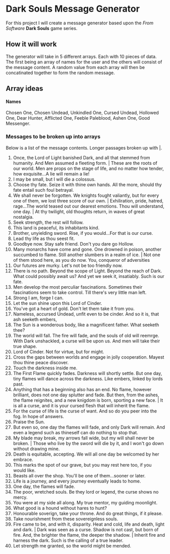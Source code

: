 # Dark Souls Message Generator #
For this project I will create a message generator based upon the *From Software* **Dark Souls** game series. 
## How it will work ##
The generator will take in 5 different arrays. Each with 10 pieces of data. The first being an array of names for the user and the others will consist of the message content. A random value from each array will then be concatinated together to form the random message.
## Array ideas ##
#### Names ####
Chosen One, Chosen Undead, Unkindled One, Cursed Undead, Hollowed One, Dear Hunter, Afflicted One, Feeble Paleblood, Ashen One, Good Messenger.
### Messages to be broken up into arrays ###

Below is a list of the message contents. Longer passages broken up with |. 
1. Once, the Lord of Light banished Dark, and all that stemmed from humanity. And Men assumed a fleeting form. | These are the roots of our world. Men are props on the stage of life, and no matter how tender, how exquisite...A lie will remain a lie!
2. I may be small, but I will die a colossus.
3. Choose thy fate. Seize it with thine own hands. All the more, should thy fate entail such foul betrayal.
4. We shall never be forgotten. We knights fought valiantly, but for every one of them, we lost three score of our own. | Exhiliration, pride, hatred, rage...The world teased out our dearest emotions. Thou will understand, one day. | At thy twilight, old thoughts return, in waves of great nostalgia.
5. Seek strength, the rest will follow.
6. This land is peaceful, its inhabitants kind.
7. Brother, unyielding sword. Rise, if you would...For that is our curse.
8. Lead thy life as thou seest fit.
9. Goodbye now. Stay safe friend. Don't you dare go Hollow.
10. Many monarchs have come and gone. One drowned in poison, another succumbed to flame. Still another slumbers in a realm of ice. | Not one of them stood here, as you do now. You, conqueror of adversities
11. Our futures are murky. Let's not be too friendly now.
12. There is no path. Beyond the scope of Light. Beyond the reach of Dark. What could possibly await us? And yet we seek it, insatiably. Such is our fate.
13. Men develop the most perculiar fascinations. Sometimes their fascinations seem to take control. Till there's very little man left.
14. Strong I am, forge I can.
15. Let the sun shine upon this Lord of Cinder.
16. You've got a heart of gold. Don't let them take it from you.
17. Nameless, accursed Undead, unfit even to be cinder. And so it is, that ash seeketh embers,
18. The Sun is a wonderous body, like a magnificent father. What seeketh thee?
19. The world will fall. The fire will fade, and the souls of old will reemrge. With Dark unshackled, a curse will be upon us. And men will take their true shape.
20. Lord of Cinder. Not for virtue, but for might.
21. Cross the gaps between worlds and engage in jolly cooperation. Mayest thou thine peace discover.
22. Touch the darkness inside me.
23. The First Flame quickly fades. Darkness will shortly settle. But one day, tiny flames will dance across the darkness. Like embers, linked by lords past.
24. Anything that has a beginning also has an end. No flame, however brilliant, does not one day splutter and fade. But then, from the ashes, the flame reignites, and a new knigdom is born, sporting a new face. | It is all a curse, and it is your cursed flesh that will inherit the flame.
25. For the curse of life is the curse of want. And so do you peer into the fog. In hope of answers.
26. Praise the Sun.
27. But even so, one day the flames will fade, and only Dark will remain. And even a legend such as thineself can do nothing to stop that.
28. My blade may break, my arrows fall wide, but my will shall never be broken. | Those who live by the sword will die by it, and I won't go down without drawing mine.
29. Death is equitable, accepting. We will all one day be welcomed by her embrace.
30. This marks the spot of our grave, but you may rest here too, if you would like.
31. Beasts all over the shop. You'll be one of them...sooner or later.
32. Life is a journey, and every journey eventually leads to home.
33. One day, the flames will fade.
34. The poor, wretched souls. Be they lord or legend, the curse shows no mercy.
35. You were at my side all along. My true mentor, my guiding moonlight.
36. What good is a hound without hares to hunt?
37. Honourable soverign, take your throne. And do great things, if it please.
38. Take nourishment from these sovereignless souls.
39. Fire came to be, and with it, disparity. Heat and cold, life and death, light and dark. | Dark was seen as a curse. Shadow is not cast, but born of fire. And, the brighter the flame, the deeper the shadow. | Inherit fire and harness the dark. Such is the calling of a true leader. 
40. Let strength me granted, so the world might be mended.
